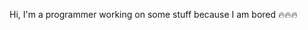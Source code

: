 Hi, I'm a programmer working on some stuff because I am bored 🔥🔥🔥
<!---
Saturn7569/Saturn7569 is a ✨ special ✨ repository because its `README.md` (this file) appears on your GitHub profile.
You can click the Preview link to take a look at your changes.
--->
